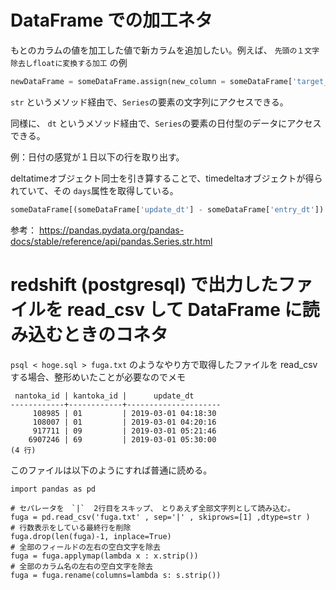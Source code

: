 # DataFrame での加工ネタ

もとのカラムの値を加工した値で新カラムを追加したい。例えば、 `先頭の１文字除去しfloatに変換する加工` の例

``` python
newDataFrame = someDataFrame.assign(new_column = someDataFrame['target_column'].str[1:].astype(np.float))
```

`str` というメソッド経由で、`Series`の要素の文字列にアクセスできる。

同様に、
`dt` というメソッド経由で、`Series`の要素の日付型のデータにアクセスできる。

例：日付の感覚が１日以下の行を取り出す。

deltatimeオブジェクト同士を引き算することで、timedeltaオブジェクトが得られていて、その `days`属性を取得している。

``` python
someDataFrame[(someDataFrame['update_dt'] - someDataFrame['entry_dt']).dt.days  < 1 ]
```

参考： https://pandas.pydata.org/pandas-docs/stable/reference/api/pandas.Series.str.html

# redshift (postgresql) で出力したファイルを read_csv して DataFrame に読み込むときのコネタ

`psql < hoge.sql > fuga.txt` のようなやり方で取得したファイルを read_csv する場合、整形めいたことが必要なのでメモ

```
 nantoka_id | kantoka_id |      update_dt      
------------+------------+---------------------
     108985 | 01         | 2019-03-01 04:18:30
     108007 | 01         | 2019-03-01 04:20:16
     917711 | 09         | 2019-03-01 05:21:46
    6907246 | 69         | 2019-03-01 05:30:00
(4 行)
```

このファイルは以下のようにすれば普通に読める。

```
import pandas as pd

# セパレータを　`|`  2行目をスキップ、　とりあえず全部文字列として読み込む。
fuga = pd.read_csv('fuga.txt' , sep='|' , skiprows=[1] ,dtype=str )
# 行数表示をしている最終行を削除
fuga.drop(len(fuga)-1, inplace=True)
# 全部のフィールドの左右の空白文字を除去
fuga = fuga.applymap(lambda x : x.strip())
# 全部のカラム名の左右の空白文字を除去
fuga = fuga.rename(columns=lambda s: s.strip())
```
